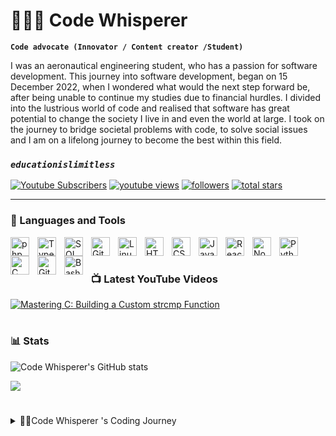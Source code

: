 # 🤫😮‍💨 Code Whisperer

**`Code advocate (Innovator / Content creator /Student)`**

I was an aeronautical engineering student, who has a passion for software development. This journey into software development, began on 15 December 2022, when I wondered what would the next step forward be, after being unable to continue my studies due to financial hurdles. I divided into the lustrious world of code and realised that software has great potential to change the society I live in and even the world at large. I took on the journey to bridge societal problems with code, to solve social issues and I am on a lifelong journey to become the best within this field. 
### *`educationislimitless`*

   <p align="left">
      <a href="https://www.youtube.com/@CodeWhisperer-bs9je?sub_confirmation=1">
         <img alt="Youtube Subscribers" title="Subscribe to my YouTube channel" src="https://custom-icon-badges.demolab.com/youtube/channel/subscribers/UCHnZF_NLikjfJFWgbbJVoDQ?color=%23E05D44&label=SUBSCRIBE&logo=video&logoColor=white&style=for-the-badge&labelColor=CE4630"/></a> 
      <a href="https://www.youtube.com/@CodeWhisperer-bs9je">
         <img alt="youtube views" title="YouTube views" src="https://custom-icon-badges.demolab.com/youtube/channel/views/UCHnZF_NLikjfJFWgbbJVoDQ?color=%23E1AD0E&logo=eye&logoColor=white&style=for-the-badge&labelColor=C79600"/></a> 
      <a href="https://github.com/Infrixxx?tab=followers">
         <img alt="followers" title="Follow me on Github" src="https://custom-icon-badges.demolab.com/github/followers/Infrixxx?color=236ad3&labelColor=1155ba&style=for-the-badge&logo=person-add&label=Follow&logoColor=white"/></a>
      <a href="https://github.com/Infrixxx?tab=repositories&sort=stargazers">
         <img alt="total stars" title="Total stars on GitHub" src="https://custom-icon-badges.demolab.com/github/stars/Infrixxx?color=55960c&style=for-the-badge&labelColor=488207&logo=star"/></a>
   </p>
   
---

### 🧰 Languages and Tools

<img align="left" alt="php" width="30px" style="padding-right:10px;" src="https://cdn.jsdelivr.net/gh/devicons/devicon@latest/icons/php/php-original.svg" />
<img align="left" alt="TypeScript" width="30px" style="padding-right:10px;" src="https://cdn.jsdelivr.net/gh/devicons/devicon/icons/typescript/typescript-plain.svg" />
<img align="left" alt="SQL" width="30px" style="padding-right:10px;" src="https://cdn.jsdelivr.net/gh/devicons/devicon@latest/icons/azuresqldatabase/azuresqldatabase-original.svg" />
<img align="left" alt="Git" width="30px" style="padding-right:10px;" src="https://cdn.jsdelivr.net/gh/devicons/devicon/icons/git/git-original.svg" />
<img align="left" alt="Linux" width="30px" style="padding-right:10px;" src="https://cdn.jsdelivr.net/gh/devicons/devicon/icons/linux/linux-original.svg" />
<img align="left" alt="HTML" width="30px" style="padding-right:10px;" src="https://cdn.jsdelivr.net/gh/devicons/devicon/icons/html5/html5-plain.svg" />
<img align="left" alt="CSS" width="30px" style="padding-right:10px;" src="https://cdn.jsdelivr.net/gh/devicons/devicon/icons/css3/css3-plain.svg" />
<img align="left" alt="JavaScript" width="30px" style="padding-right:10px;" src="https://cdn.jsdelivr.net/gh/devicons/devicon/icons/javascript/javascript-plain.svg" />
<img align="left" alt="React" width="30px" style="padding-right:10px;" src="https://cdn.jsdelivr.net/gh/devicons/devicon/icons/react/react-original.svg" />
<img align="left" alt="NodeJS" width="30px" style="padding-right:10px;" src="https://cdn.jsdelivr.net/gh/devicons/devicon/icons/nodejs/nodejs-original.svg" />
<img align="left" alt="Python" width="30px" style="padding-right:10px;" src="https://cdn.jsdelivr.net/gh/devicons/devicon/icons/python/python-plain.svg" />
<img align="left" alt="C" width="30px" style="padding-right:10px;" src="https://cdn.jsdelivr.net/gh/devicons/devicon@latest/icons/c/c-original.svg" />
<img align="left" alt="GitHub" width="30px" style="padding-right:10px;" src="https://cdn.jsdelivr.net/gh/devicons/devicon/icons/github/github-original.svg" />
<img align="left" alt="Bash" width="30px" style="padding-right:10px;" src="https://cdn.jsdelivr.net/gh/devicons/devicon/icons/bash/bash-original.svg" />
<br />

#

### 📺 Latest YouTube Videos

<!-- BEGIN YOUTUBE-CARDS -->
[![Mastering C: Building a Custom strcmp Function](https://ytcards.demolab.com/?id=4b0X26nsVlo&title=Mastering+C%3A+Building+a+Custom+strcmp+Function&stats_color=%23dedede&background_color=%230d1117&title_color=%23ffffff)](https://youtu.be/4b0X26nsVlo)
<!-- END YOUTUBE-CARDS -->

#



### 📊 Stats

![Code Whisperer's GitHub stats](https://github-readme-stats.vercel.app/api?username=Infrixxx&show_icons=true&theme=gruvbox)

<!-- ![GitHub Streak](https://streak-stats.demolab.com?user=Ifrixxx&theme=gruvbox&border_radius=4.5) -->
[<img src="https://custom-icon-badges.demolab.com/badge/-Subscribe%20For%20More-red?style=for-the-badge&logo=video&logoColor=white"/>](https://www.youtube.com/@CodeWhisperer-bs9je?sub_confirmation=1)
#


<details>
  <summary>👨‍💻Code Whisperer 's Coding Journey</summary>
  
  The first time I ever saw code was in 2015, in grade 9, when I was doing IT,at then Northern academy, now Curro. I was learning Delphi and I found myself enticed by how a machine can be interactive with the user. It felt like with every line of code I wrote, it replied and interacted. To be, it felt like I was talking with the computer more than I was coding, thus where I found the term code whisperer, because I believe code whispers to the hardware on what to do and how to do it. I had then stopped coding after I changed schools and the government school I was in didnt offer IT. It was only in 2019, when I went to UCT. That I started coding again, as I was enrolled in a triple major, being applied mathematics, computer science and astrophysics. That is where I was taught in depth, how the machine responds to code, the correlation between math and code. I saw the importance of logic gates, binary code and algorithmic thinking. I then changed schools to pursue a degree in aeronautical engineering at the university of witwatersrand. There I was taught MATLAB along with python. I excelled at my coding course in second year, obtaining a mark of 80+ average. Financial issues occured around the same time as the death of my grandfather and I had to halt my studies. I found myself learning coding through youtube channels like bro code and platforms like freecodecamp. I was lucky to enrol in a sponsored coding boot camp by ALX, where I learnt multiple languages in a 9 month full stack program and a 3 month specialiasation program, where I specialised in back end. I am currently in pursuit of more knowledge, whilst building projects and have created an app through the knowledge to tackle societal issues. I first created it through Kivy and KivyMD, a language I learnt on my own, within a week, specifically for app development. The plan was successful and I had a functional app, but I wasn't pleased with the interface and interaction, so I learnt react to build web apps and react native for mobile apps. I had used google collab to bulldoze the code from kivy and with react, I had used android studio to develop it. It was a success and I am currently, looking to obtain funding for distribution and further development of the app. Some of my projects are available on my profile. I cannot wait for the future and I am grateful for yesterday and now, looking forward to further growth.

</details>
